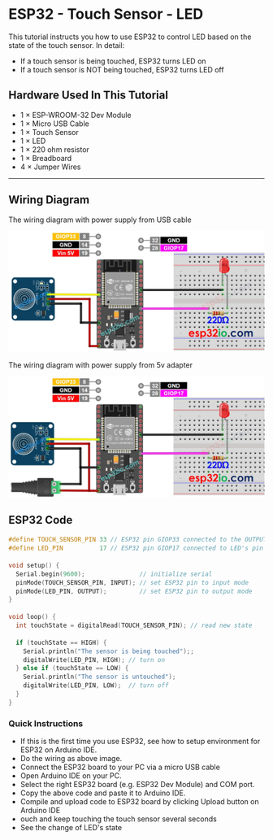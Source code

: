 # ESP32 - Touch Sensor - LED

This tutorial instructs you how to use ESP32 to control LED based on the state of the touch sensor. In detail:

  * If a touch sensor is being touched, ESP32 turns LED on
  * If a touch sensor is NOT being touched, ESP32 turns LED off

## Hardware Used In This Tutorial

  * 1	×	ESP-WROOM-32 Dev Module	
  * 1	×	Micro USB Cable	
  * 1	×	Touch Sensor	
  * 1	×	LED	
  * 1	×	220 ohm resistor	
  * 1	×	Breadboard	
  * 4	×	Jumper Wires

---

## Wiring Diagram

The wiring diagram with power supply from USB cable

![](figs/fig_2_1.jpg)

The wiring diagram with power supply from 5v adapter

![](figs/fig_2_2.jpg)

## ESP32 Code

```c++
#define TOUCH_SENSOR_PIN 33 // ESP32 pin GIOP33 connected to the OUTPUT pin of touch sensor
#define LED_PIN          17 // ESP32 pin GIOP17 connected to LED's pin

void setup() {
  Serial.begin(9600);               // initialize serial
  pinMode(TOUCH_SENSOR_PIN, INPUT); // set ESP32 pin to input mode
  pinMode(LED_PIN, OUTPUT);         // set ESP32 pin to output mode
}

void loop() {
  int touchState = digitalRead(TOUCH_SENSOR_PIN); // read new state

  if (touchState == HIGH) {
    Serial.println("The sensor is being touched");;
    digitalWrite(LED_PIN, HIGH); // turn on
  } else if (touchState == LOW) {
    Serial.println("The sensor is untouched");
    digitalWrite(LED_PIN, LOW);  // turn off
  }
}

```

### Quick Instructions

  * If this is the first time you use ESP32, see how to setup environment for ESP32 on Arduino IDE.
  * Do the wiring as above image.
  * Connect the ESP32 board to your PC via a micro USB cable
  * Open Arduino IDE on your PC.
  * Select the right ESP32 board (e.g. ESP32 Dev Module) and COM port.
  * Copy the above code and paste it to Arduino IDE.
  * Compile and upload code to ESP32 board by clicking Upload button on Arduino IDE
  * ouch and keep touching the touch sensor several seconds
  * See the change of LED's state

